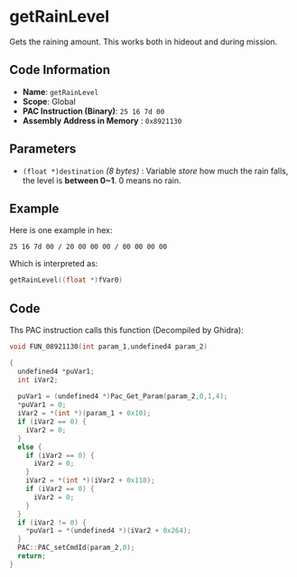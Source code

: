# getRainLevel

Gets the raining amount. This works both in hideout and during mission.

## Code Information

- **Name**: `getRainLevel`
- **Scope**: Global
- **PAC Instruction (Binary)**: `25 16 7d 00`
- **Assembly Address in Memory** : `0x8921130`

## Parameters

- `(float *)destination` *(8 bytes)* : Variable *store* how much the rain falls, the level is **between 0~1**. 0 means no rain.

## Example

Here is one example in hex:

```25 16 7d 00 / 20 00 00 00 / 00 00 00 00```

Which is interpreted as:

```c
getRainLevel((float *)fVar0)
```

## Code

Ths PAC instruction calls this function (Decompiled by Ghidra):

```c
void FUN_08921130(int param_1,undefined4 param_2)

{
  undefined4 *puVar1;
  int iVar2;
  
  puVar1 = (undefined4 *)Pac_Get_Param(param_2,0,1,4);
  *puVar1 = 0;
  iVar2 = *(int *)(param_1 + 0x10);
  if (iVar2 == 0) {
    iVar2 = 0;
  }
  else {
    if (iVar2 == 0) {
      iVar2 = 0;
    }
    iVar2 = *(int *)(iVar2 + 0x118);
    if (iVar2 == 0) {
      iVar2 = 0;
    }
  }
  if (iVar2 != 0) {
    *puVar1 = *(undefined4 *)(iVar2 + 0x264);
  }
  PAC::PAC_setCmdId(param_2,0);
  return;
}
```

